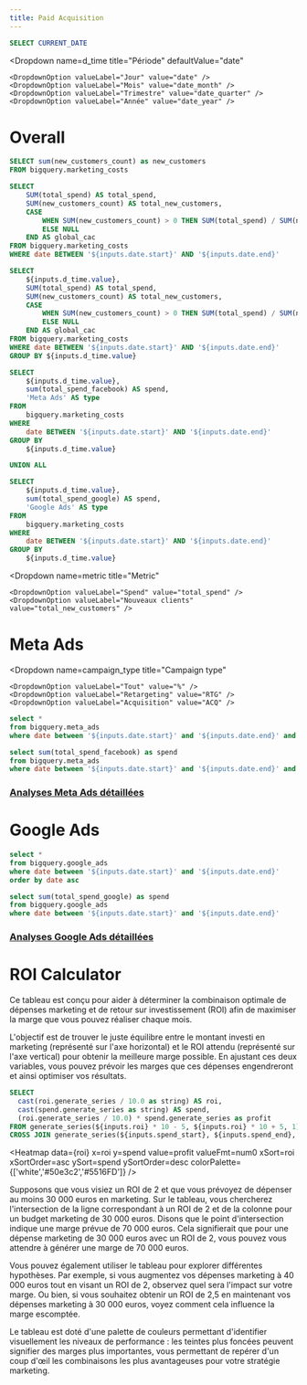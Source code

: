 ```yaml
---
title: Paid Acquisition
---
```


<script>
    let myColors = [
'#B9E8FF','#5572FF','#D7E4FC','#FFE770','#FFF3B8', '#72D1FF','#B9E8FF','#f1f78e','#AAB9FF','#f1f78e','#5572FF','#9b81f6','#D7E4FC','#FFE770','#D7E4FC', '#72D1FF','#B9E8FF','#5572FF','#AAB9FF','#f1f78e'
    ]
</script>

```sql yesterday
SELECT CURRENT_DATE
```

<DateRange
    name=date
    start='2022-08-01'
    end='${yesterday}'
/>

<Dropdown
    name=d_time
    title="Période"
    defaultValue="date"
>
    <DropdownOption valueLabel="Jour" value="date" />
    <DropdownOption valueLabel="Mois" value="date_month" />
    <DropdownOption valueLabel="Trimestre" value="date_quarter" />
    <DropdownOption valueLabel="Année" value="date_year" />
</Dropdown>

# Overall


<BigValue 
  data={big_cac} 
  value=total_spend
  title="Marketing Spend"
  fmt=eur0
/>
<BigValue 
  data={big_new_customers} 
  value=new_customers
  title="Nouveaux Clients"
  fmt=num0
/>
<BigValue 
  data={big_cac} 
  value=global_cac
  title="Blended CAC"
  fmt=eur0
/>



```sql big_new_customers
SELECT sum(new_customers_count) as new_customers
FROM bigquery.marketing_costs
```

```sql big_cac
SELECT
    SUM(total_spend) AS total_spend,
    SUM(new_customers_count) AS total_new_customers,
    CASE
        WHEN SUM(new_customers_count) > 0 THEN SUM(total_spend) / SUM(new_customers_count)
        ELSE NULL
    END AS global_cac
FROM bigquery.marketing_costs
WHERE date BETWEEN '${inputs.date.start}' AND '${inputs.date.end}'
```

```sql cac
SELECT
    ${inputs.d_time.value},
    SUM(total_spend) AS total_spend,
    SUM(new_customers_count) AS total_new_customers,
    CASE
        WHEN SUM(new_customers_count) > 0 THEN SUM(total_spend) / SUM(new_customers_count)
        ELSE NULL
    END AS global_cac
FROM bigquery.marketing_costs
WHERE date BETWEEN '${inputs.date.start}' AND '${inputs.date.end}'
GROUP BY ${inputs.d_time.value}
```

```sql overall
SELECT
    ${inputs.d_time.value},
    sum(total_spend_facebook) AS spend,
    'Meta Ads' AS type
FROM
    bigquery.marketing_costs
WHERE
    date BETWEEN '${inputs.date.start}' AND '${inputs.date.end}'
GROUP BY 
    ${inputs.d_time.value}

UNION ALL

SELECT
    ${inputs.d_time.value},
    sum(total_spend_google) AS spend,
    'Google Ads' AS type
FROM
    bigquery.marketing_costs
WHERE
    date BETWEEN '${inputs.date.start}' AND '${inputs.date.end}'
GROUP BY 
    ${inputs.d_time.value}

```


<Dropdown
    name=metric
    title="Metric"
>
    <DropdownOption valueLabel="Spend" value="total_spend" />
    <DropdownOption valueLabel="Nouveaux clients" value="total_new_customers" />
</Dropdown>


<BarChart 
    data={cac} 
    x={inputs.d_time.value} 
    y={inputs.metric.value}
    y2=global_cac
    y2SeriesType=line
    y2Fmt=eur0
    sort={inputs.d_time.value}
    colorPalette={myColors}
    yAxisColor='#72D0FF'
/>

<BarChart 
    data={overall} 
    x={inputs.d_time.value} 
    y=spend
    fmt=eur0
    sort={inputs.d_time.value}
    colorPalette={myColors}
    series=type
/>



# Meta Ads

<Dropdown
    name=campaign_type
    title="Campaign type"
>
    <DropdownOption valueLabel="Tout" value="%" />
    <DropdownOption valueLabel="Retargeting" value="RTG" />
    <DropdownOption valueLabel="Acquisition" value="ACQ" />
</Dropdown>

```sql meta
select *
from bigquery.meta_ads
where date between '${inputs.date.start}' and '${inputs.date.end}' and campaign_type like '${inputs.campaign_type.value}' 
```

```sql big_meta
select sum(total_spend_facebook) as spend
from bigquery.meta_ads
where date between '${inputs.date.start}' and '${inputs.date.end}' and campaign_type like '${inputs.campaign_type.value}' 
```
<BigValue 
  data={big_meta} 
  value=spend
  title="Budget dépensé"
  fmt=eur0
/>

<BarChart 
    data={meta} 
    x={inputs.d_time.value}  
    y=total_spend_facebook
    fmt=eur0
    sort={inputs.d_time.value}  
    colorPalette={myColors}
/>

### [Analyses Meta Ads détaillées](/Acquisition/Meta/MetaAds/)

# Google Ads

```sql google
select *
from bigquery.google_ads
where date between '${inputs.date.start}' and '${inputs.date.end}' 
order by date asc
```

```sql big_google
select sum(total_spend_google) as spend
from bigquery.google_ads
where date between '${inputs.date.start}' and '${inputs.date.end}'
```
<BigValue 
  data={big_google} 
  value=spend
  title="Budget dépensé"
  fmt=eur0
/>

<BarChart 
    data={google} 
    x={inputs.d_time.value}   
    y=total_spend_google
    fmt=eur0
    sort={inputs.d_time.value}  
    colorPalette={myColors}
/>

### [Analyses Google Ads détaillées](/Acquisition/Google/GoogleAds/)

# ROI Calculator


Ce tableau est conçu pour aider à déterminer la combinaison optimale de dépenses marketing et de retour sur investissement (ROI) afin de maximiser la marge que vous pouvez réaliser chaque mois.

L'objectif est de trouver le juste équilibre entre le montant investi en marketing (représenté sur l'axe horizontal) et le ROI attendu (représenté sur l'axe vertical) pour obtenir la meilleure marge possible. En ajustant ces deux variables, vous pouvez prévoir les marges que ces dépenses engendreront et ainsi optimiser vos résultats.


<TextInput
    name=roi
    title="ROI"
    defaultValue=2
/>
<TextInput
    name=spend_start
    title="Marketing Spend Min."
    defaultValue=15000
/>
<TextInput
    name=spend_end
    title="Marketing Spend Max."
    defaultValue=30000
/>

```sql roi
SELECT
  cast(roi.generate_series / 10.0 as string) AS roi,
  cast(spend.generate_series as string) AS spend,
  (roi.generate_series / 10.0) * spend.generate_series as profit
FROM generate_series(${inputs.roi} * 10 - 5, ${inputs.roi} * 10 + 5, 1) AS roi
CROSS JOIN generate_series(${inputs.spend_start}, ${inputs.spend_end}, 1000) AS spend


```

<Heatmap 
    data={roi} 
    x=roi 
    y=spend 
    value=profit 
    valueFmt=num0
    xSort=roi 
    xSortOrder=asc
    ySort=spend 
    ySortOrder=desc
    colorPalette={['white','#50e3c2','#5516FD']}
/>


<Accordion>
  <AccordionItem title="Comment utiliser ce graphique">

    
Supposons que vous visiez un ROI de 2 et que vous prévoyez de dépenser au moins 30 000 euros en marketing. Sur le tableau, vous chercherez l'intersection de la ligne correspondant à un ROI de 2 et de la colonne pour un budget marketing de 30 000 euros. Disons que le point d'intersection indique une marge prévue de 70 000 euros. Cela signifierait que pour une dépense marketing de 30 000 euros avec un ROI de 2, vous pouvez vous attendre à générer une marge de 70 000 euros.

Vous pouvez également utiliser le tableau pour explorer différentes hypothèses. Par exemple, si vous augmentez vos dépenses marketing à 40 000 euros tout en visant un ROI de 2, observez quel sera l'impact sur votre marge. Ou bien, si vous souhaitez obtenir un ROI de 2,5 en maintenant vos dépenses marketing à 30 000 euros, voyez comment cela influence la marge escomptée.

Le tableau est doté d'une palette de couleurs permettant d'identifier visuellement les niveaux de performance : les teintes plus foncées peuvent signifier des marges plus importantes, vous permettant de repérer d'un coup d'œil les combinaisons les plus avantageuses pour votre stratégie marketing.

</AccordionItem>
</Accordion>